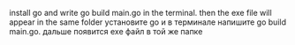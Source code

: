 install go and write go build main.go in the terminal. then the exe file will appear in the same folder
установите go и в терминале напишите go build main.go. дальше появится exe файл в той же папке
